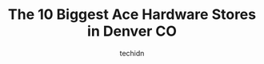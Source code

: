 ---
layout: ampstory
image: https://i0.wp.com/www.depkes.org/wp-content/uploads/2023/06/ace-hardware-0-in-denver-co-1685965470.jpeg?resize=640,853
author: techidn
featured: false
description: Discover the impressive array of Ace Hardware options in Denver CO, where you can find 10 of the largest Ace Hardware establishments in the area. From renowned classics to hidden gems, Denve
title: The 10 Biggest Ace Hardware Stores in Denver CO
cover:
   title: The 10 Biggest Ace Hardware Stores in Denver CO
   subtitle: Rickpate
   background: https://www.depkes.org/wp-content/uploads/2023/06/ace-hardware-0-in-denver-co-1685965470.jpeg

pages: 
 - layout: thirds
   top: <h1>#1 A & A Tradin Post Ace Hardware</h1>
   bottom: "<p>This ACE is amazing! Everyone is extremely helpful and kind. When you ask questions (even if it seems dumb) they are always respectful and guide you. Ive been to this </p>"
   background: https://www.depkes.org/wp-content/uploads/2023/06/ace-hardware-1-in-denver-co-1685965471.jpeg
   backgroundblur: true
 - layout: thirds
   top: <h1>#2 Commerce City Ace Hardware</h1>
   bottom: "<p>6900 Eudora Dr, Commerce City, CO 80022, United States</p>"
   background: https://www.depkes.org/wp-content/uploads/2023/06/ace-hardware-2-in-denver-co-1685965471.jpeg
   cta:
      link: https://www.depkes.org/blog/the-10-biggest-ace-hardware-stores-in-denver-co/
      text: The 10 Biggest Ace Hardware Stores in Denver CO
 - layout: thirds
   top: <h1>#3 Kipling Ace Hardware</h1>
   bottom: "<p>5914 S Kipling Pkwy, Littleton, CO 80127, United States</p>"
   background: https://www.depkes.org/wp-content/uploads/2023/06/ace-hardware-3-in-denver-co-1685965472.jpeg
   cta:
      link: https://www.depkes.org/blog/the-10-biggest-ace-hardware-stores-in-denver-co/
      text: The 10 Biggest Ace Hardware Stores in Denver CO
 - layout: thirds
   top: <h1>#4 Ace Hardware of Jewell Square</h1>
   bottom: "<p>7777 W Jewell Ave #1B, Lakewood, CO 80232, United States</p>"
   background: https://images.unsplash.com/photo-1546497974-b213c9efb599?ixlib=rb-4.0.3&ixid=MnwxMjA3fDB8MHxwaG90by1wYWdlfHx8fGVufDB8fHx8&auto=format&fit=crop&w=640&h=853&q=80
   cta:
      link: https://www.depkes.org/blog/the-10-biggest-ace-hardware-stores-in-denver-co/
      text: The 10 Biggest Ace Hardware Stores in Denver CO
 - layout: thirds
   top: <h1>#5 Ace Hardware at the Highlands</h1>
   bottom: "<p>3758 Osage St, Denver, CO 80211, United States</p>"
   background: https://images.unsplash.com/photo-1527066579998-dbbae57f45ce?ixlib=rb-4.0.3&ixid=MnwxMjA3fDB8MHxwaG90by1wYWdlfHx8fGVufDB8fHx8&auto=format&fit=crop&w=640&h=853&q=80
   cta:
      link: https://www.depkes.org/blog/the-10-biggest-ace-hardware-stores-in-denver-co/
      text: The 10 Biggest Ace Hardware Stores in Denver CO
 - layout: thirds
   top: <h1>#6 9th Avenue Ace Hardware</h1>
   bottom: "<p>1030 E 9th Ave, Denver, CO 80218, United States</p>"
   background: https://images.unsplash.com/photo-1564951434112-64d74cc2a2d7?ixlib=rb-4.0.3&ixid=MnwxMjA3fDB8MHxwaG90by1wYWdlfHx8fGVufDB8fHx8&auto=format&fit=crop&w=640&h=853&q=80
   cta:
      link: https://www.depkes.org/blog/the-10-biggest-ace-hardware-stores-in-denver-co/
      text: The 10 Biggest Ace Hardware Stores in Denver CO
 - layout: thirds
   top: <h1>#7 Ace Hardware of Tamarac Square</h1>
   bottom: "<p>3333 S Tamarac Dr, Denver, CO 80231, United States</p>"
   background: https://images.unsplash.com/photo-1618556658017-fd9c732d1360?ixlib=rb-4.0.3&ixid=MnwxMjA3fDB8MHxwaG90by1wYWdlfHx8fGVufDB8fHx8&auto=format&fit=crop&w=640&h=853&q=80
   cta:
      link: https://www.depkes.org/blog/the-10-biggest-ace-hardware-stores-in-denver-co/
      text: The 10 Biggest Ace Hardware Stores in Denver CO
 - layout: thirds
   middle: Continue reading...
   background: https://images.unsplash.com/photo-1547366785-564103df7e13?ixlib=rb-4.0.3&ixid=MnwxMjA3fDB8MHxwaG90by1wYWdlfHx8fGVufDB8fHx8&auto=format&fit=crop&w=640&h=853&q=80
   cta:
      link: https://www.depkes.org/blog/the-10-biggest-ace-hardware-stores-in-denver-co/
      text: The 10 Biggest Ace Hardware Stores in Denver CO
      
---